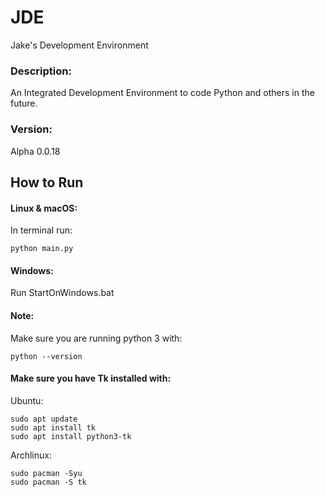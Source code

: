 # JDE
Jake's Development Environment

### Description:
An Integrated Development Environment to code Python and others in the future.

### Version:
Alpha 0.0.18

## How to Run
#### Linux & macOS:
In terminal run:
```
python main.py
```

#### Windows:
Run StartOnWindows.bat

#### Note:
Make sure you are running python 3 with:
```
python --version
```

#### Make sure you have Tk installed with:
Ubuntu:
```
sudo apt update
sudo apt install tk
sudo apt install python3-tk
```
Archlinux:
```
sudo pacman -Syu
sudo pacman -S tk
```
